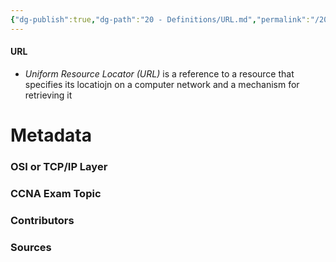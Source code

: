 ```yaml
---
{"dg-publish":true,"dg-path":"20 - Definitions/URL.md","permalink":"/20-definitions/url/","tags":["defs_ccna"]}
---
```


#### URL
- *Uniform Resource Locator (URL)* is a reference to a resource that specifies its locatiojn on a computer network and a mechanism for retrieving it






# Metadata
### OSI or TCP/IP Layer

### CCNA Exam Topic

### Contributors

### Sources
